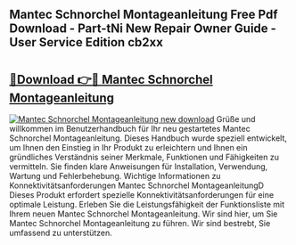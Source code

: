 ## Mantec Schnorchel Montageanleitung Free Pdf Download - Part-tNi New Repair Owner Guide - User Service Edition cb2xx

# <h2><a href="http://df6hof1.blite.top/?on=Mantec+Schnorchel+Montageanleitung">🔗Download 👉🔴 Mantec Schnorchel Montageanleitung</a></h2>

[![Mantec Schnorchel Montageanleitung new download](https://i.imgur.com/lujVjoI.png)](http://df6hof1.blite.top/?on=Mantec+Schnorchel+Montageanleitung)
Grüße und willkommen im Benutzerhandbuch für Ihr neu gestartetes Mantec Schnorchel Montageanleitung. Dieses Handbuch wurde speziell entwickelt, um Ihnen den Einstieg in Ihr Produkt zu erleichtern und Ihnen ein gründliches Verständnis seiner Merkmale, Funktionen und Fähigkeiten zu vermitteln. Sie finden klare Anweisungen für Installation, Verwendung, Wartung und Fehlerbehebung. Wichtige Informationen zu Konnektivitätsanforderungen Mantec Schnorchel MontageanleitungD Dieses Produkt erfordert spezielle Konnektivitätsanforderungen für eine optimale Leistung. Erleben Sie die Leistungsfähigkeit der Funktionsliste mit Ihrem neuen Mantec Schnorchel Montageanleitung. Wir sind hier, um Sie Mantec Schnorchel Montageanleitung zu führen. Wir sind bestrebt, Sie umfassend zu unterstützen.
